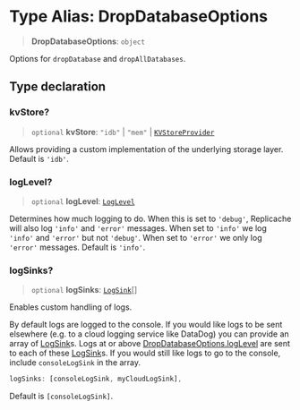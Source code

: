 # Type Alias: DropDatabaseOptions

> **DropDatabaseOptions**: `object`

Options for `dropDatabase` and `dropAllDatabases`.

## Type declaration

### kvStore?

> `optional` **kvStore**: `"idb"` \| `"mem"` \| [`KVStoreProvider`](KVStoreProvider.md)

Allows providing a custom implementation of the underlying storage layer.
Default is `'idb'`.

### logLevel?

> `optional` **logLevel**: [`LogLevel`](LogLevel.md)

Determines how much logging to do. When this is set to `'debug'`,
Replicache will also log `'info'` and `'error'` messages. When set to
`'info'` we log `'info'` and `'error'` but not `'debug'`. When set to
`'error'` we only log `'error'` messages.
Default is `'info'`.

### logSinks?

> `optional` **logSinks**: [`LogSink`](../interfaces/LogSink.md)[]

Enables custom handling of logs.

By default logs are logged to the console.  If you would like logs to be
sent elsewhere (e.g. to a cloud logging service like DataDog) you can
provide an array of [LogSink](../interfaces/LogSink.md)s.  Logs at or above
[DropDatabaseOptions.logLevel](DropDatabaseOptions.md#loglevel) are sent to each of these [LogSink](../interfaces/LogSink.md)s.
If you would still like logs to go to the console, include
`consoleLogSink` in the array.

```ts
logSinks: [consoleLogSink, myCloudLogSink],
```
Default is `[consoleLogSink]`.
